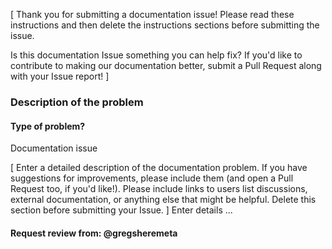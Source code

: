 [ Thank you for submitting a documentation issue! Please read these instructions and then delete the instructions sections before submitting the issue.

Is this documentation Issue something you can help fix? If you'd like to contribute to making our documentation better, submit a Pull Request along with your Issue report! ]

### Description of the problem

#### Type of problem?
Documentation issue

[ Enter a detailed description of the documentation problem. If you have suggestions for improvements, please include them (and open a Pull Request too, if you'd like!). Please include links to users list discussions, external documentation, or anything else that might be helpful. Delete this section before submitting your Issue. ]  Enter details ...

#### Request review from: @gregsheremeta
